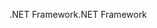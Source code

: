 <span data-ttu-id="b8f1a-101">.NET Framework</span><span class="sxs-lookup"><span data-stu-id="b8f1a-101">.NET Framework</span></span>